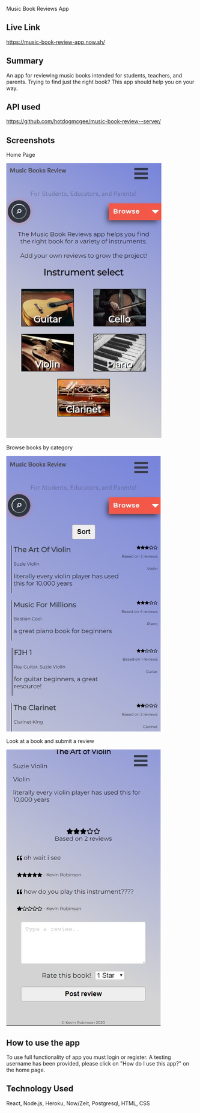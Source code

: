 Music Book Reviews App

## Live Link
https://music-book-review-app.now.sh/

## Summary
An app for reviewing music books intended for students, teachers, and parents.  Trying to find just the right book?  This app should help you on your way.

## API used

https://github.com/hotdogmcgee/music-book-review--server/

## Screenshots

Home Page

![home page](src/Assets/screenshots/homepage.jpg "home-page")

Browse books by category

![category page](src/Assets/screenshots/categorypage.jpg "category-page")

Look at a book and submit a review

![book page](src/Assets/screenshots/bookpage.jpg "book-page")

## How to use the app

To use full functionality of app you must login or register.  A testing username has been provided, please click on "How do I use this app?" on the home page.

## Technology Used

React, Node.js, Heroku, Now/Zeit, Postgresql, HTML, CSS